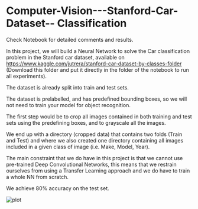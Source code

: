 # Computer-Vision---Stanford-Car-Dataset-- Classification

Check Notebook for detailed comments and results. 

In this project, we will build a Neural Network to solve the Car classification problem in the Stanford car dataset, available on https://www.kaggle.com/jutrera/stanford-car-dataset-by-classes-folder  (Download this folder and put it directly in the folder of the notebook to run all experiments).

The dataset is already split into train and test sets.

The dataset is prelabelled, and has predefined bounding boxes, so we will not need to train your model for object recognition.

The first step would be to crop all images contained in both training and test sets using the predefining boxes, and to grayscale all the images.

We end up with a directory (cropped data) that contains two folds (Train and Test) and where we also created one directory containing all images included in a given class of image (i.e. Make, Model, Year).

The main constraint that we do have in this project is that we cannot use pre-trained Deep Convolutional Networks, this means that we restrain ourselves from using a Transfer Learning approach and we do have to train a whole NN from scratch.

We achieve 80% accuracy on the test set.


![plot](./training-accuracies.png)
